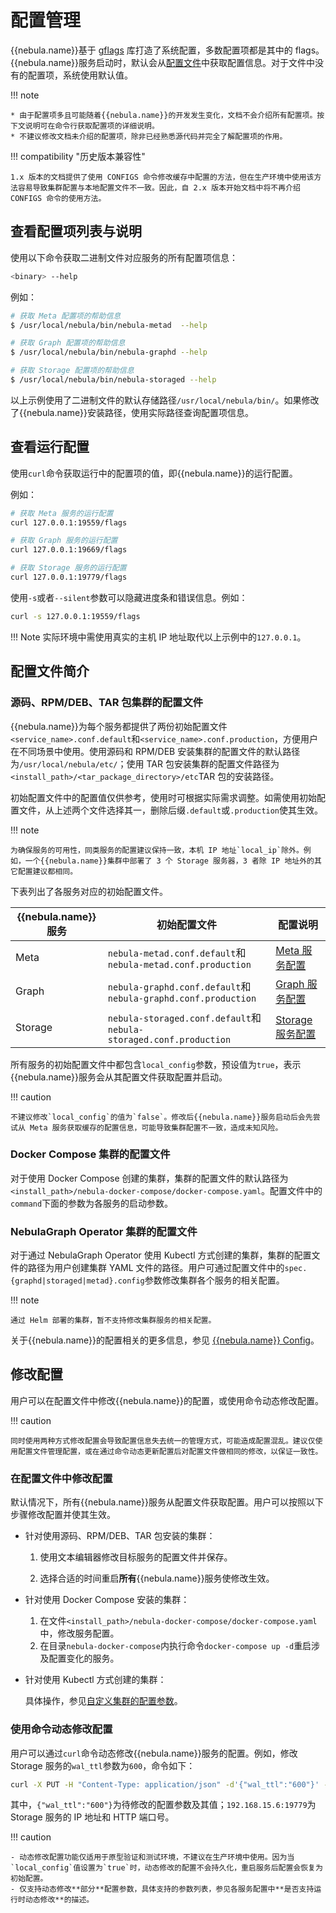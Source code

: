 # 配置管理

{{nebula.name}}基于 [gflags](https://gflags.github.io/gflags/) 库打造了系统配置，多数配置项都是其中的 flags。{{nebula.name}}服务启动时，默认会从[配置文件](#_4)中获取配置信息。对于文件中没有的配置项，系统使用默认值。



!!! note

    * 由于配置项多且可能随着{{nebula.name}}的开发发生变化，文档不会介绍所有配置项。按下文说明可在命令行获取配置项的详细说明。
    * 不建议修改文档未介绍的配置项，除非已经熟悉源代码并完全了解配置项的作用。

!!! compatibility "历史版本兼容性"

    1.x 版本的文档提供了使用 CONFIGS 命令修改缓存中配置的方法，但在生产环境中使用该方法容易导致集群配置与本地配置文件不一致。因此，自 2.x 版本开始文档中将不再介绍 CONFIGS 命令的使用方法。

## 查看配置项列表与说明

使用以下命令获取二进制文件对应服务的所有配置项信息：

```bash
<binary> --help
```

例如：

```bash
# 获取 Meta 配置项的帮助信息
$ /usr/local/nebula/bin/nebula-metad  --help

# 获取 Graph 配置项的帮助信息
$ /usr/local/nebula/bin/nebula-graphd --help

# 获取 Storage 配置项的帮助信息
$ /usr/local/nebula/bin/nebula-storaged --help
```

以上示例使用了二进制文件的默认存储路径`/usr/local/nebula/bin/`。如果修改了{{nebula.name}}安装路径，使用实际路径查询配置项信息。

## 查看运行配置

使用`curl`命令获取运行中的配置项的值，即{{nebula.name}}的运行配置。

<!--

!!! compatibility "历史版本兼容性"
    NebulaGraph v2.x 版本的`curl`命令不兼容 v1.x 版本。命令和参数都有改变。
-->

例如：

```bash
# 获取 Meta 服务的运行配置
curl 127.0.0.1:19559/flags

# 获取 Graph 服务的运行配置
curl 127.0.0.1:19669/flags

# 获取 Storage 服务的运行配置
curl 127.0.0.1:19779/flags
```

使用`-s`或者`--silent`参数可以隐藏进度条和错误信息。例如：

```bash
curl -s 127.0.0.1:19559/flags
```

!!! Note
    实际环境中需使用真实的主机 IP 地址取代以上示例中的`127.0.0.1`。

## 配置文件简介

### 源码、RPM/DEB、TAR 包集群的配置文件

{{nebula.name}}为每个服务都提供了两份初始配置文件`<service_name>.conf.default`和`<service_name>.conf.production`，方便用户在不同场景中使用。使用源码和 RPM/DEB 安装集群的配置文件的默认路径为`/usr/local/nebula/etc/`；使用 TAR 包安装集群的配置文件路径为`<install_path>/<tar_package_directory>/etc`TAR 包的安装路径。

初始配置文件中的配置值仅供参考，使用时可根据实际需求调整。如需使用初始配置文件，从上述两个文件选择其一，删除后缀`.default`或`.production`使其生效。

!!! note

    为确保服务的可用性，同类服务的配置建议保持一致，本机 IP 地址`local_ip`除外。例如，一个{{nebula.name}}集群中部署了 3 个 Storage 服务器，3 者除 IP 地址外的其它配置建议都相同。

下表列出了各服务对应的初始配置文件。

| {{nebula.name}}服务 | 初始配置文件 | 配置说明 |
| - | - | - |
| Meta | `nebula-metad.conf.default`和`nebula-metad.conf.production` | [Meta 服务配置](2.meta-config.md) |
| Graph | `nebula-graphd.conf.default`和`nebula-graphd.conf.production` | [Graph 服务配置](3.graph-config.md) |
| Storage | `nebula-storaged.conf.default`和`nebula-storaged.conf.production` | [Storage 服务配置](4.storage-config.md) |

所有服务的初始配置文件中都包含`local_config`参数，预设值为`true`，表示{{nebula.name}}服务会从其配置文件获取配置并启动。

!!! caution

    不建议修改`local_config`的值为`false`。修改后{{nebula.name}}服务启动后会先尝试从 Meta 服务获取缓存的配置信息，可能导致集群配置不一致，造成未知风险。

### Docker Compose 集群的配置文件

对于使用 Docker Compose 创建的集群，集群的配置文件的默认路径为`<install_path>/nebula-docker-compose/docker-compose.yaml`。配置文件中的`command`下面的参数为各服务的启动参数。

### NebulaGraph Operator 集群的配置文件

对于通过 NebulaGraph Operator 使用 Kubectl 方式创建的集群，集群的配置文件的路径为用户创建集群 YAML 文件的路径。用户可通过配置文件中的`spec.{graphd|storaged|metad}.config`参数修改集群各个服务的相关配置。

!!! note

    通过 Helm 部署的集群，暂不支持修改集群服务的相关配置。

关于{{nebula.name}}的配置相关的更多信息，参见 [{{nebula.name}} Config](https://siwei.io/sketches/nebula-config-explained/)。

## 修改配置

用户可以在配置文件中修改{{nebula.name}}的配置，或使用命令动态修改配置。

!!! caution

    同时使用两种方式修改配置会导致配置信息失去统一的管理方式，可能造成配置混乱。建议仅使用配置文件管理配置，或在通过命令动态更新配置后对配置文件做相同的修改，以保证一致性。

### 在配置文件中修改配置
  
默认情况下，所有{{nebula.name}}服务从配置文件获取配置。用户可以按照以下步骤修改配置并使其生效。

* 针对使用源码、RPM/DEB、TAR 包安装的集群：

  1. 使用文本编辑器修改目标服务的配置文件并保存。

  2. 选择合适的时间重启**所有**{{nebula.name}}服务使修改生效。

* 针对使用 Docker Compose 安装的集群：
  
  1. 在文件`<install_path>/nebula-docker-compose/docker-compose.yaml`中，修改服务配置。
  2. 在目录`nebula-docker-compose`内执行命令`docker-compose up -d`重启涉及配置变化的服务。

* 针对使用 Kubectl 方式创建的集群：
  
  具体操作，参见[自定义集群的配置参数](../../nebula-operator/8.custom-cluster-configurations/8.1.custom-conf-parameter.md)。

### 使用命令动态修改配置
  
用户可以通过`curl`命令动态修改{{nebula.name}}服务的配置。例如，修改 Storage 服务的`wal_ttl`参数为`600`，命令如下：

```bash
curl -X PUT -H "Content-Type: application/json" -d'{"wal_ttl":"600"}' -s "http://192.168.15.6:19779/flags"
```

其中，`{"wal_ttl":"600"}`为待修改的配置参数及其值；`192.168.15.6:19779`为 Storage 服务的 IP 地址和 HTTP 端口号。
  
!!! caution

    - 动态修改配置功能仅适用于原型验证和测试环境，不建议在生产环境中使用。因为当`local_config`值设置为`true`时，动态修改的配置不会持久化，重启服务后配置会恢复为初始配置。
    - 仅支持动态修改**部分**配置参数，具体支持的参数列表，参见各服务配置中**是否支持运行时动态修改**的描述。
